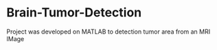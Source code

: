 # Brain-Tumor-Detection
Project was developed on MATLAB to detection tumor area from an MRI IMage



